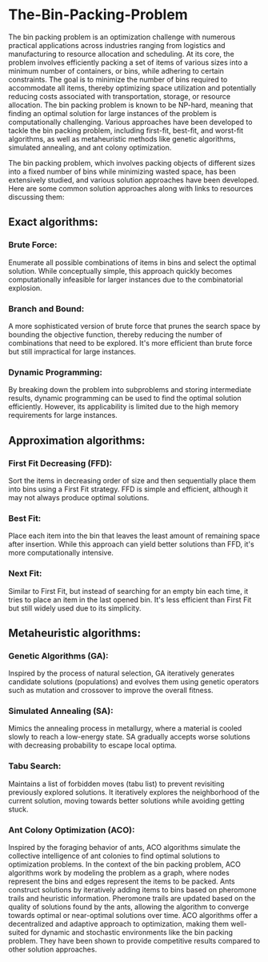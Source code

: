 # The-Bin-Packing-Problem

The bin packing problem is an optimization challenge with numerous practical applications across industries ranging from logistics and manufacturing to resource allocation and scheduling. At its core, the problem involves efficiently packing a set of items of various sizes into a minimum number of containers, or bins, while adhering to certain constraints. The goal is to minimize the number of bins required to accommodate all items, thereby optimizing space utilization and potentially reducing costs associated with transportation, storage, or resource allocation.
The bin packing problem is known to be NP-hard, meaning that finding an optimal solution for large instances of the problem is computationally challenging. Various approaches have been developed to tackle the bin packing problem, including first-fit, best-fit, and worst-fit algorithms, as well as metaheuristic methods like genetic algorithms, simulated annealing, and ant colony optimization.


The bin packing problem, which involves packing objects of different sizes into a fixed number of bins while minimizing wasted space, has been extensively studied, and various solution approaches have been developed. Here are some common solution approaches along with links to resources discussing them:

## Exact algorithms:

### Brute Force: 
Enumerate all possible combinations of items in bins and select the optimal solution. While conceptually simple, this approach quickly becomes computationally infeasible for larger instances due to the combinatorial explosion.

### Branch and Bound: 
A more sophisticated version of brute force that prunes the search space by bounding the objective function, thereby reducing the number of combinations that need to be explored. It's more efficient than brute force but still impractical for large instances.

### Dynamic Programming:
By breaking down the problem into subproblems and storing intermediate results, dynamic programming can be used to find the optimal solution efficiently. However, its applicability is limited due to the high memory requirements for large instances.


## Approximation algorithms:

### First Fit Decreasing (FFD):
Sort the items in decreasing order of size and then sequentially place them into bins using a First Fit strategy. FFD is simple and efficient, although it may not always produce optimal solutions.

### Best Fit:
Place each item into the bin that leaves the least amount of remaining space after insertion. While this approach can yield better solutions than FFD, it's more computationally intensive.

### Next Fit: 
Similar to First Fit, but instead of searching for an empty bin each time, it tries to place an item in the last opened bin. It's less efficient than First Fit but still widely used due to its simplicity.


## Metaheuristic algorithms:

### Genetic Algorithms (GA):
Inspired by the process of natural selection, GA iteratively generates candidate solutions (populations) and evolves them using genetic operators such as mutation and crossover to improve the overall fitness.

### Simulated Annealing (SA): 
Mimics the annealing process in metallurgy, where a material is cooled slowly to reach a low-energy state. SA gradually accepts worse solutions with decreasing probability to escape local optima.

### Tabu Search: 
Maintains a list of forbidden moves (tabu list) to prevent revisiting previously explored solutions. It iteratively explores the neighborhood of the current solution, moving towards better solutions while avoiding getting stuck.

### Ant Colony Optimization (ACO):
Inspired by the foraging behavior of ants, ACO algorithms simulate the collective intelligence of ant colonies to find optimal solutions to optimization problems. In the context of the bin packing problem, ACO algorithms work by modeling the problem as a graph, where nodes represent the bins and edges represent the items to be packed. Ants construct solutions by iteratively adding items to bins based on pheromone trails and heuristic information. Pheromone trails are updated based on the quality of solutions found by the ants, allowing the algorithm to converge towards optimal or near-optimal solutions over time. ACO algorithms offer a decentralized and adaptive approach to optimization, making them well-suited for dynamic and stochastic environments like the bin packing problem. They have been shown to provide competitive results compared to other solution approaches.

